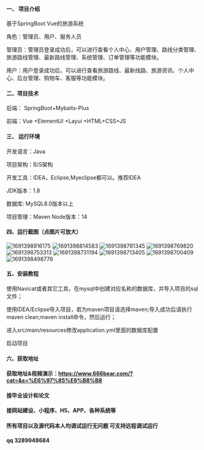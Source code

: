 #### 一、 项目介绍
基于SpringBoot Vue的旅游系统

角色：管理员、用户、服务人员

管理员：管理员登录成功后，可以进行查看个人中心、用户管理、路线分类管理、旅游路线管理、最新路线管理、系统管理、订单管理等功能模块。

用户：用户登录成功后，可以进行查看旅游路线、最新线路、旅游资讯、个人中心、后台管理、购物车、客服等功能模块。

#### 二、项目技术
后端： SpringBoot+Mybaits-Plus

前端：Vue +ElementUI +Layui +HTML+CSS+JS

#### 三、 运行环境
开发语言：Java

项目架构：B/S架构

开发工具：IDEA，Eclipse,Myeclipse都可以。推荐IDEA

JDK版本：1.8

数据库: MySQL8.0版本以上

项目管理：Maven
Node版本：14
#### 四、运行截图（点图片可放大）
![1691398916175](https://github.com/666bears/travell/assets/143094776/8761081d-e766-4b3d-a470-c4cba769bcfe)
![1691398814583](https://github.com/666bears/travell/assets/143094776/550031e1-9c88-49f3-9689-6ef7cc8c1d41)
![1691398781345](https://github.com/666bears/travell/assets/143094776/6b9100ef-61a3-4d80-9d43-e034efa40a0e)
![1691398769820](https://github.com/666bears/travell/assets/143094776/72f1ba87-f567-4e80-9f88-2616f501ef44)
![1691398753313](https://github.com/666bears/travell/assets/143094776/7958bae3-a195-42e4-910b-6bcf50b31637)
![1691398731194](https://github.com/666bears/travell/assets/143094776/31f6eb9a-43b7-45ba-87e5-6b2f3e4a88ae)
![1691398713405](https://github.com/666bears/travell/assets/143094776/52e39545-4d47-4dde-af73-2fb08cc5d524)
![1691398700409](https://github.com/666bears/travell/assets/143094776/3f24af6c-fcf9-450f-90c3-fa32fd1058db)
![1691398498776](https://github.com/666bears/travell/assets/143094776/ee06e866-0d7d-4f63-9ee2-7691cb0cd00c)



#### 五、安装教程
使用Navicat或者其它工具，在mysql中创建对应名称的数据库，并导入项目的sql文件；

使用IDEA/Eclipse导入项目，若为maven项目请选择maven;导入成功后请执行maven clean;maven install命令，然后运行；

进入src/main/resources修改application.yml里面的数据库配置

启动项目
#### 六、获取地址
#### 获取地址&视频演示：https://www.666bear.com/?cat=&s=%E6%97%85%E6%B8%B8

#### 接毕业设计和论文
#### 接网站建设、小程序、H5、APP、各种系统等
#### 所有项目以及源代码本人均调试运行无问题 可支持远程调试运行
#### qq 3289948684
